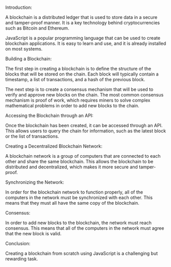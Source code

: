 Introduction:

A blockchain is a distributed ledger that is used to store data in a secure and tamper-proof manner. It is a key technology behind cryptocurrencies such as Bitcoin and Ethereum.

JavaScript is a popular programming language that can be used to create blockchain applications. It is easy to learn and use, and it is already installed on most systems.

Building a Blockchain:

The first step in creating a blockchain is to define the structure of the blocks that will be stored on the chain. Each block will typically contain a timestamp, a list of transactions, and a hash of the previous block.

The next step is to create a consensus mechanism that will be used to verify and approve new blocks on the chain. The most common consensus mechanism is proof of work, which requires miners to solve complex mathematical problems in order to add new blocks to the chain.

Accessing the Blockchain through an API:

Once the blockchain has been created, it can be accessed through an API. This allows users to query the chain for information, such as the latest block or the list of transactions.

Creating a Decentralized Blockchain Network:

A blockchain network is a group of computers that are connected to each other and share the same blockchain. This allows the blockchain to be distributed and decentralized, which makes it more secure and tamper-proof.

Synchronizing the Network:

In order for the blockchain network to function properly, all of the computers in the network must be synchronized with each other. This means that they must all have the same copy of the blockchain.

Consensus:

In order to add new blocks to the blockchain, the network must reach consensus. This means that all of the computers in the network must agree that the new block is valid.

Conclusion:

Creating a blockchain from scratch using JavaScript is a challenging but rewarding task.
